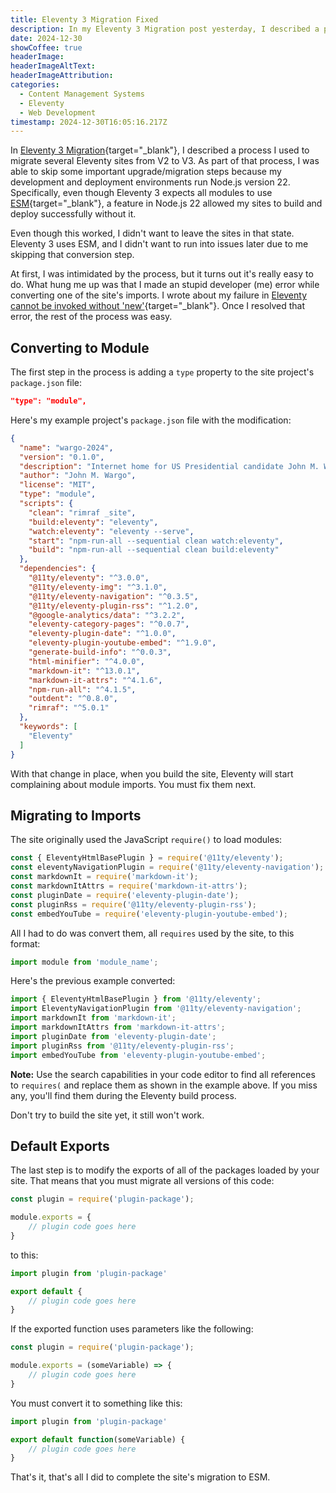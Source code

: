 ```yaml
---
title: Eleventy 3 Migration Fixed
description: In my Eleventy 3 Migration post yesterday, I described a process I used to migrate several Eleventy sites from V2 to V3. As part of that process, I was able to skip some important upgrade/migration steps because my development and deployment environments run Node.js version 22. Specifically, even though Eleventy 3 expects all modules to use ESM, a feature in Node.js 22 allowed my sites to build and deploy successfully without it. This post describes how I completed the successfully migration to ESM.
date: 2024-12-30
showCoffee: true
headerImage: 
headerImageAltText: 
headerImageAttribution: 
categories:
  - Content Management Systems
  - Eleventy
  - Web Development
timestamp: 2024-12-30T16:05:16.217Z
---
```


In [Eleventy 3 Migration](/posts/2024/eleventy-3-migration/){target="_blank"}, I described a process I used to migrate several Eleventy sites from V2 to V3. As part of that process, I was able to skip some important upgrade/migration steps because my development and deployment environments run Node.js version 22. Specifically, even though Eleventy 3 expects all modules to use [ESM](https://nodejs.org/api/esm.html){target="_blank"}, a feature in Node.js 22 allowed my sites to build and deploy successfully without it.

Even though this worked, I didn't want to leave the sites in that state. Eleventy 3 uses ESM, and I didn't want to run into issues later due to me skipping that conversion step. 

At first, I was intimidated by the process, but it turns out it's really easy to do. What hung me up was that I made an stupid developer (me) error while converting one of the site's imports. I wrote about my failure in [Eleventy cannot be invoked without 'new'](https://randomerrors.dev/posts/2024/eleventy-cannot-invoked-without-new/){target="_blank"}. Once I resolved that error, the rest of the process was easy. 

## Converting to Module

The first step in the process is adding a `type` property to the site project's `package.json` file:

```json
"type": "module",
```

Here's my example project's `package.json` file with the modification:

```json
{
  "name": "wargo-2024",
  "version": "0.1.0",
  "description": "Internet home for US Presidential candidate John M. Wargo",
  "author": "John M. Wargo",
  "license": "MIT",
  "type": "module",
  "scripts": {
    "clean": "rimraf _site",
    "build:eleventy": "eleventy",
    "watch:eleventy": "eleventy --serve",
    "start": "npm-run-all --sequential clean watch:eleventy",
    "build": "npm-run-all --sequential clean build:eleventy"
  },
  "dependencies": {
    "@11ty/eleventy": "^3.0.0",
    "@11ty/eleventy-img": "^3.1.0",
    "@11ty/eleventy-navigation": "^0.3.5",
    "@11ty/eleventy-plugin-rss": "^1.2.0",
    "@google-analytics/data": "^3.2.2",
    "eleventy-category-pages": "^0.0.7",
    "eleventy-plugin-date": "^1.0.0",
    "eleventy-plugin-youtube-embed": "^1.9.0",
    "generate-build-info": "^0.0.3",
    "html-minifier": "^4.0.0",
    "markdown-it": "^13.0.1",
    "markdown-it-attrs": "^4.1.6",
    "npm-run-all": "^4.1.5",
    "outdent": "^0.8.0",
    "rimraf": "^5.0.1"
  },
  "keywords": [
    "Eleventy"
  ]
}
```

With that change in place, when you build the site, Eleventy will start complaining about module imports. You must fix them next.

## Migrating to Imports

The site originally used the JavaScript `require()` to load modules:

```js
const { EleventyHtmlBasePlugin } = require('@11ty/eleventy');
const eleventyNavigationPlugin = require('@11ty/eleventy-navigation');
const markdownIt = require('markdown-it');
const markdownItAttrs = require('markdown-it-attrs');
const pluginDate = require('eleventy-plugin-date');
const pluginRss = require('@11ty/eleventy-plugin-rss');
const embedYouTube = require('eleventy-plugin-youtube-embed');
```

All I had to do was convert them, all `requires` used by the site, to this format:

```js
import module from 'module_name';
```

Here's the previous example converted:

```js
import { EleventyHtmlBasePlugin } from '@11ty/eleventy';
import EleventyNavigationPlugin from '@11ty/eleventy-navigation';
import markdownIt from 'markdown-it';
import markdownItAttrs from 'markdown-it-attrs';
import pluginDate from 'eleventy-plugin-date';
import pluginRss from '@11ty/eleventy-plugin-rss';
import embedYouTube from 'eleventy-plugin-youtube-embed';
```

**Note:** Use the search capabilities in your code editor to find all references to `requires(` and replace them as shown in the example above. If you miss any, you'll find them during the Eleventy build process.

Don't try to build the site yet, it still won't work.

## Default Exports

The last step is to modify the exports of all of the packages loaded by your site. That means that you must migrate all versions of this code:

```js
const plugin = require('plugin-package');

module.exports = {
    // plugin code goes here
}
```

to this: 

```js
import plugin from 'plugin-package'

export default {
    // plugin code goes here
}
```

If the exported function uses parameters like the following:

```js
const plugin = require('plugin-package');

module.exports = (someVariable) => {
    // plugin code goes here
}
```

You must convert it to something like this:

```js
import plugin from 'plugin-package'

export default function(someVariable) {
    // plugin code goes here
}
```

That's it, that's all I did to complete the site's migration to ESM.
